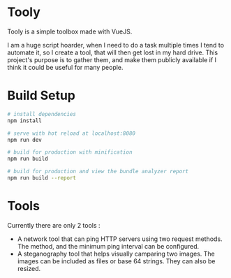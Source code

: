 # Tooly

Tooly is a simple toolbox made with VueJS.

I am a huge script hoarder, when I need to do a task multiple times I tend to automate it, so I create a tool, that will then get lost in my hard drive. This project's purpose is to gather them, and make them publicly available if I think it could be useful for many people.

# Build Setup

```bash
# install dependencies
npm install

# serve with hot reload at localhost:8080
npm run dev

# build for production with minification
npm run build

# build for production and view the bundle analyzer report
npm run build --report
```

# Tools

Currently there are only 2 tools :

- A network tool that can ping HTTP servers using two request methods. The method, and the minimum ping interval can be configured.
- A steganography tool that helps visually camparing two images. The images can be included as files or base 64 strings. They can also be resized.
